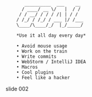            __________  ___    __
          / ____/ __ \/   |  / /
         / / __/ / / / /| | / /
        / /_/ / /_/ / ___ |/ /___
        \____/\____/_/  |_/_____/

        *Use it all day every day*

        • Avoid mouse usage
        • Work on the train
        • Write commits
        • WebStorm / IntelliJ IDEA
        • Macros
        • Cool plugins
        • Feel like a hacker

















































































slide 002
